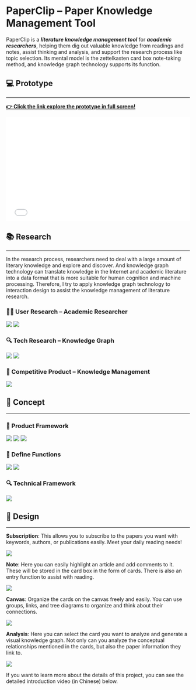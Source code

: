 # PaperClip – Paper Knowledge Management Tool

PaperClip is a _**literature knowledge management tool**_ for **_academic researchers_**, helping them dig out valuable knowledge from readings and notes, assist thinking and analysis, and support the research process like topic selection. Its mental model is the zettelkasten card box note-taking method, and knowledge graph technology supports its function.

## 💻 Prototype

---

**[👉 Click the link explore the prototype in full screen!](https://maoshuochen.top/paperclip-prototype/index.html#id=aulfuv&p=subs&sc=2&c=1)**

<iframe style="aspect-ratio: 16/9;" src="/posts/paperclip/paperclip-prototype/index.html#id=aulfuv&amp;p=subs&amp;sc=2&amp;c=1" onload="this.style.display='block'" width="100%" frameborder="0">
</iframe>

## 📚 Research

---

In the research process, researchers need to deal with a large amount of literary knowledge and explore and discover. And knowledge graph technology can translate knowledge in the Internet and academic literature into a data format that is more suitable for human cognition and machine processing. Therefore, I try to apply knowledge graph technology to interaction design to assist the knowledge management of literature research.

### 👨‍🎓 User Research – Academic Researcher

![](./img/1656867536-Slide8.webp)
![](./img/1656867546-Slide9.webp)

### 🔍 Tech Research – Knowledge Graph

![](./img/1656867581-Slide6.webp)
![](./img/1656867877-Slide12.webp)

### 📖 Competitive Product – Knowledge Management

![](./img/1656867958-Slide19.webp)

## 🎯 Concept

---

### 🔨 Product Framework

![](./img/1656868020-Slide23.webp)
![](./img/1656868088-Slide24.webp)
![](./img/1656868106-Slide25.webp)

### 🔩 Define Functions

![](./img/1656868126-Slide26.webp)
![](./img/1656868235-Slide27.webp)

### 🔍 Technical Framework

![](./img/1656868367-Slide28.webp)

## 🎨 Design

---

**Subscription**: This allows you to subscribe to the papers you want with keywords, authors, or publications easily. Meet your daily reading needs!

![](./img/1656868145-Slide34.webp)

**Note**: Here you can easily highlight an article and add comments to it. These will be stored in the card box in the form of cards. There is also an entry function to assist with reading.

![](./img/1656868164-Slide35.webp)

**Canvas**: Organize the cards on the canvas freely and easily. You can use groups, links, and tree diagrams to organize and think about their connections.

![](./img/1656868182-Slide36.webp)

**Analysis**: Here you can select the card you want to analyze and generate a visual knowledge graph. Not only can you analyze the conceptual relationships mentioned in the cards, but also the paper information they link to.

![](./img/1656868201-Slide37.webp)

If you want to learn more about the details of this project, you can see the detailed introduction video (in Chinese) below.
